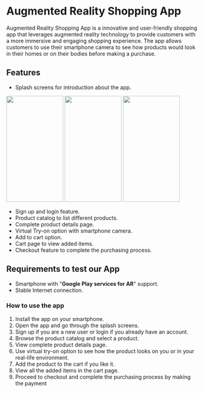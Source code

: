# Augmented Reality Shopping App

Augmented Reality Shopping App is a innovative and user-friendly shopping app that leverages augmented reality technology to provide customers with a more immersive and engaging shopping experience. The app allows customers to use their smartphone camera to see how products would look in their homes or on their bodies before making a purchase.

## Features

- Splash screens for introduction about the app.
<img src="https://user-images.githubusercontent.com/110174850/227733503-a6057519-6bea-490b-9a6e-8c59b783ce8c.jpg" width="150" height="280">
<img src="https://user-images.githubusercontent.com/110174850/227733620-057eae40-95dc-45f8-a28b-32a75ace32fa.jpg" width="150" height="280">
<img src="https://user-images.githubusercontent.com/110174850/227733627-8a6d5320-03c2-4a5d-b898-1f150521abde.jpg" width="150" height="280">


- Sign up and login feature.
- Product catalog to list different products.
- Complete product details page.
- Virtual Try-on option with smartphone camera.
- Add to cart option.
- Cart page to view added items.
- Checkout feature to complete the purchasing process.

## Requirements to test our App

- Smartphone with "**Google Play services for AR**"  support.
- Stable Internet connection.

### How to use the app

1) Install the app on your smartphone.
2) Open the app and go through the splash screens.
3) Sign up if you are a new user or login if you already have an account.
4) Browse the product catalog and select a product.
5) View complete product details page.
6) Use virtual try-on option to see how the product looks on you or in your real-life environment.
7) Add the product to the cart if you like it.
8) View all the added items in the cart page.
9) Proceed to checkout and complete the purchasing process by making the payment
